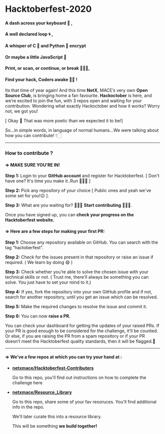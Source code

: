 # Hacktoberfest-2020

#### A dash across your keyboard 🎹 ,  
#### A well declared loop 🌀 ,   
#### A whisper of C  🌝   and Python  🐍   encrypt  
#### Or maybe a little JavaScript 🧠 
#### Print, or scan, or continue, or break 🤹🏻‍♀️,  
#### Find your hack, Coders awake 🧞‍♂️ !  

Its that time of year again! And this time **NetX**, MACE’s very own **Open Source Club**, is bringing home a fan favourite. **Hackoctober** is here, and we’re excited to join the fun, with 3 repos open and waiting for your contribution. Wondering what exactly Hackoctober and how it works? Worry not, we got you!  

[ Okay 👀 That was more poetic than we expected it to be!]

So...in simple words, in language of normal humans...We were talking about how you can contribute! 👇🏻

----------------------------------------------------------------------------------------------------------------------------------------------------

### How to contribute ?

#### => MAKE SURE YOU'RE IN!

**Step 1:** Login to your **GitHub account** and register for Hacktoberfest. [ Don't have one? It's time you make it..Run 🏃🏻‍♂️ ] 

**Step 2:** Pick any repository of your choice [ Public ones and yeah we've some set for you!😉 ].  

**Step 3:** What are you waiting for? 👨🏻‍💻 **Start contributing** 👩🏻‍💻.  

Once you have signed up, you can **check your progress on the Hacktoberfest website.**  

#### => Here are a few steps for making your first PR:  

**Step 1:** Choose any repository available on GitHub. You can search with the tag “hactoberfest”. 

**Step 2:** Check for the issues present in that repository or raise an issue if required. ( We learn by doing 😄 ) 

**Step 3:** Check whether you’re able to solve the chosen issue with your technical skills or not. ( Trust me, there'll always be something you can solve. You just have to set your mind to it.)
        
**Step 4:** If yes, fork the repository into your own GitHub profile and if not, search for another repository, until you get an issue which can be resolved. 

**Step 5:** Make the required changes to resolve the issue and commit it.  

**Step 6:** You can now **raise a PR.**  
  
You can check your dashboard for getting the updates of your raised PRs. If your PR is good enough to be considered for the challenge, it’ll be counted. Or else, if you are raising the PR from a spam repository or if your PR doesn’t meet the Hacktoberfest quality standards, then it will be flagged.🏴

----------------------------------------------------------------------------------------------------------------------------------------------------

#### => We've a few repos at which you can try your hand at : 

- **[netxmace/Hacktoberfest-Contributers](https://github.com/netxmace/Hacktoberfest-Contributers)**  

  Go to this repo, you'll find out instructions on how to complete the challenge here
 
- **[netxmace/Resource_Library](https://github.com/netxmace/Resource_Library)**  

  Go to this repo, share some of your fav resoruces. You'll find additional info in the repo. 
  
  We'll later curate this into a resource library. 
  
  This will be something **we build together!**
  
  <!---
- **NetX/enteprowfriend**  
    Head over to this repo, share some of your **friend's awesome projects** on github that deserve some light.
    
    Who doesn't love some attention? 😌
    
    -->
   
  
